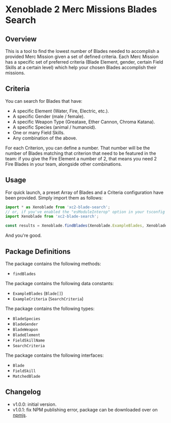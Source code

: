 # Xenoblade 2 Merc Missions Blades Search

## Overview

This is a tool to find the lowest number of Blades needed to accomplish a provided Merc Mission given a set of defined criteria. Each Merc Mission has a specific set of preferred criteria (Blade Element, gender, certain Field Skills at a certain level) which help your chosen Blades accomplish their missions.

## Criteria

You can search for Blades that have:
- A specific Element (Water, Fire, Electric, etc.).
- A specific Gender (male / female).
- A specific Weapon Type (Greataxe, Ether Cannon, Chroma Katana).
- A specific Species (animal / humanoid).
- One or many Field Skills.
- Any combination of the above.

For each Criterion, you can define a number. That number will be the number of Blades matching that criterion that need to be featured in the team: if you give the Fire Element a number of 2, that means you need 2 Fire Blades in your team, alongside other combinations.

## Usage

For quick launch, a preset Array of Blades and a Criteria configuration have been provided. Simply import them as follows:

```ts
import * as Xenoblade from 'xc2-blade-search';
// or, if you've enabled the "esModuleInterop" option in your tsconfig
import Xenoblade from 'xc2-blade-search';

const results = Xenoblade.findBlades(Xenoblade.ExampleBlades, Xenoblade.ExampleCriteria, 6);
```

And you're good.

## Package Definitions

The package contains the following methods:
- `findBlades`

The package contains the following data constants:
- `ExampleBlades` (`Blade[]`)
- `ExampleCriteria` (`SearchCriteria`)

The package contains the following types:
- `BladeSpecies`
- `BladeGender`
- `BladeWeapon`
- `BladeElement`
- `FieldSkillName`
- `SearchCriteria`

The package contains the following interfaces:
- `Blade`
- `FieldSkill`
- `MatchedBlade`

## Changelog
- v1.0.0: initial version.
- v1.0.1: fix NPM publishing error, package can be downloaded over on [npmjs](https://www.npmjs.com/package/xc2-blade-search).